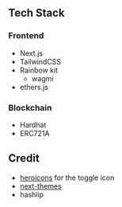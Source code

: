 ## Tech Stack

### Frontend

-   Next.js
-   TailwindCSS
-   Rainbow kit
    -   wagmi
-   ethers.js

### Blockchain

-   Hardhat
-   ERC721A

<!-- ## To-do

### **Frontend**

-   [x] Deployment

### **Blockchain**

-   [x] Deploy with Remix IDE and verify it on RinkebyScan
-   [ ] Complete test locally
-   [ ] Deploy with Hardhat -->

## Credit

-   [heroicons](https://heroicons.com/) for the toggle icon
-   [next-themes](https://github.com/pacocoursey/next-themes)
-   hashlip
